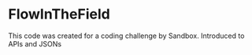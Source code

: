 # FlowInTheField
This code was created for a coding challenge by Sandbox. Introduced to APIs and JSONs
